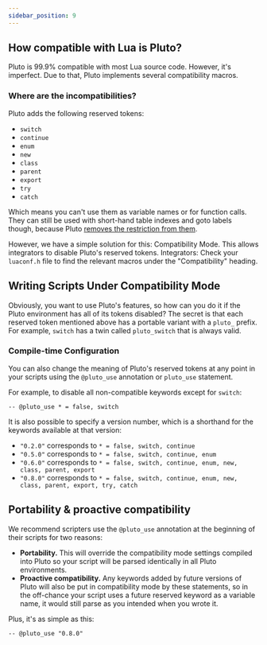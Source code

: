 ```yaml
---
sidebar_position: 9
---
```


## How compatible with Lua is Pluto?
Pluto is 99.9% compatible with most Lua source code. However, it's imperfect. Due to that, Pluto implements several compatibility macros.
### Where are the incompatibilities?
Pluto adds the following reserved tokens:
- `switch`
- `continue`
- `enum`
- `new`
- `class`
- `parent`
- `export`
- `try`
- `catch`

Which means you can't use them as variable names or for function calls. They can still be used with short-hand table indexes and goto labels though, because Pluto [removes the restriction from them](QoL%20Improvements/Reserved%20Identifiers).

However, we have a simple solution for this: Compatibility Mode. This allows integrators to disable Pluto's reserved tokens. Integrators: Check your `luaconf.h` file to find the relevant macros under the "Compatibility" heading.

## Writing Scripts Under Compatibility Mode
Obviously, you want to use Pluto's features, so how can you do it if the Pluto environment has all of its tokens disabled? The secret is that each reserved token mentioned above has a portable variant with a `pluto_` prefix. For example, `switch` has a twin called `pluto_switch` that is always valid.

### Compile-time Configuration
You can also change the meaning of Pluto's reserved tokens at any point in your scripts using the `@pluto_use` annotation or `pluto_use` statement.

For example, to disable all non-compatible keywords except for `switch`:
```pluto
-- @pluto_use * = false, switch
```

It is also possible to specify a version number, which is a shorthand for the keywords available at that version:
- `"0.2.0"` corresponds to `* = false, switch, continue`
- `"0.5.0"` corresponds to `* = false, switch, continue, enum`
- `"0.6.0"` corresponds to `* = false, switch, continue, enum, new, class, parent, export`
- `"0.8.0"` corresponds to `* = false, switch, continue, enum, new, class, parent, export, try, catch`

## Portability & proactive compatibility
We recommend scripters use the `@pluto_use` annotation at the beginning of their scripts for two reasons:
- **Portability.** This will override the compatibility mode settings compiled into Pluto so your script will be parsed identically in all Pluto environments.
- **Proactive compatibility.** Any keywords added by future versions of Pluto will also be put in compatibility mode by these statements, so in the off-chance your script uses a future reserved keyword as a variable name, it would still parse as you intended when you wrote it.

Plus, it's as simple as this:
```pluto
-- @pluto_use "0.8.0"
```
